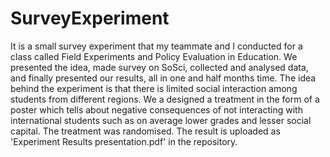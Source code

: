 # SurveyExperiment
It is a small survey experiment that my teammate and I conducted for a class called Field Experiments and Policy Evaluation in Education.
We presented the idea, made survey on SoSci, collected and analysed data, and finally presented our results, all in one and half months time. 
The idea behind the experiment is that there is limited social interaction among students from different regions. 
We a designed a treatment in the form of a poster which tells about negative consequences of not interacting with international students such as on average lower grades and lesser social capital.
The treatment was randomised. 
The result is uploaded as 'Experiment Results presentation.pdf' in the repository.
